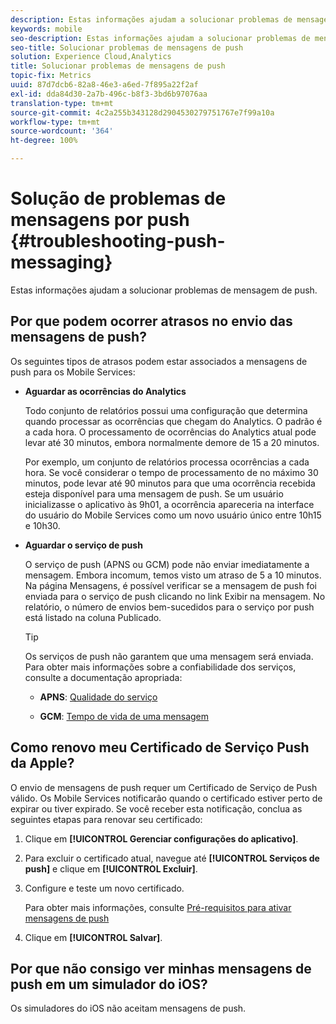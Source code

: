 ```yaml
---
description: Estas informações ajudam a solucionar problemas de mensagem de push.
keywords: mobile
seo-description: Estas informações ajudam a solucionar problemas de mensagem de push.
seo-title: Solucionar problemas de mensagens de push
solution: Experience Cloud,Analytics
title: Solucionar problemas de mensagens de push
topic-fix: Metrics
uuid: 87d7dcb6-82a8-46e3-a6ed-7f895a22f2af
exl-id: dda84d30-2a7b-496c-b8f3-3bd6b97076aa
translation-type: tm+mt
source-git-commit: 4c2a255b343128d2904530279751767e7f99a10a
workflow-type: tm+mt
source-wordcount: '364'
ht-degree: 100%

---
```


# Solução de problemas de mensagens por push {#troubleshooting-push-messaging}

Estas informações ajudam a solucionar problemas de mensagem de push.

## Por que podem ocorrer atrasos no envio das mensagens de push?

Os seguintes tipos de atrasos podem estar associados a mensagens de push para os Mobile Services:

* **Aguardar as ocorrências do Analytics**

   Todo conjunto de relatórios possui uma configuração que determina quando processar as ocorrências que chegam do Analytics. O padrão é a cada hora. O processamento de ocorrências do Analytics atual pode levar até 30 minutos, embora normalmente demore de 15 a 20 minutos.

   Por exemplo, um conjunto de relatórios processa ocorrências a cada hora. Se você considerar o tempo de processamento de no máximo 30 minutos, pode levar até 90 minutos para que uma ocorrência recebida esteja disponível para uma mensagem de push. Se um usuário inicializasse o aplicativo às 9h01, a ocorrência apareceria na interface do usuário do Mobile Services como um novo usuário único entre 10h15 e 10h30.

* **Aguardar o serviço de push**

   O serviço de push (APNS ou GCM) pode não enviar imediatamente a mensagem. Embora incomum, temos visto um atraso de 5 a 10 minutos. Na página Mensagens, é possível verificar se a mensagem de push foi enviada para o serviço de push clicando no link Exibir na mensagem. No relatório, o número de envios bem-sucedidos para o serviço por push está listado na coluna Publicado.

   >[!TIP]
   >
   >Os serviços de push não garantem que uma mensagem será enviada. Para obter mais informações sobre a confiabilidade dos serviços, consulte a documentação apropriada:
   >
   >* **APNS**: [Qualidade do serviço](https://developer.apple.com/documentation/usernotifications)
   >
   >* **GCM**: [Tempo de vida de uma mensagem](https://developers.google.com/cloud-messaging/concept-options)


## Como renovo meu Certificado de Serviço Push da Apple?

O envio de mensagens de push requer um Certificado de Serviço de Push válido. Os Mobile Services notificarão quando o certificado estiver perto de expirar ou tiver expirado. Se você receber esta notificação, conclua as seguintes etapas para renovar seu certificado:

1. Clique em **[!UICONTROL Gerenciar configurações do aplicativo]**.
2. Para excluir o certificado atual, navegue até **[!UICONTROL Serviços de push]** e clique em **[!UICONTROL Excluir]**.
3. Configure e teste um novo certificado.

   Para obter mais informações, consulte [Pré-requisitos para ativar mensagens de push](/help/using/c-manage-app-settings/c-mob-confg-app/configure-push-messaging/prerequisites-push-messaging.md)

4. Clique em **[!UICONTROL Salvar]**.

## Por que não consigo ver minhas mensagens de push em um simulador do iOS?

Os simuladores do iOS não aceitam mensagens de push.
